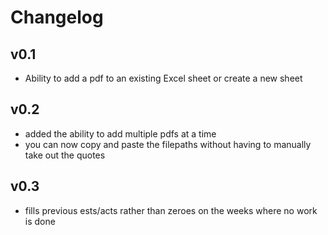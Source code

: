 # Changelog
## v0.1
* Ability to add a pdf to an existing Excel sheet or create a new sheet
## v0.2
* added the ability to add multiple pdfs at a time 
* you can now copy and paste the filepaths without having to manually take out the quotes
## v0.3
* fills previous ests/acts rather than zeroes on the weeks where no work is done
